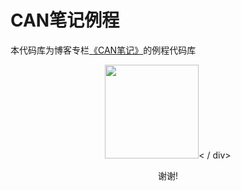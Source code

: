# CAN笔记例程
本代码库为博客专栏[《CAN笔记》](https://joveh-h.blog.csdn.net/article/category/9320859)的例程代码库

<div align = center><img src = "https://img-blog.csdnimg.cn/20190903110733912.png" width = "150" height = "150" / >< / div>

谢谢!
